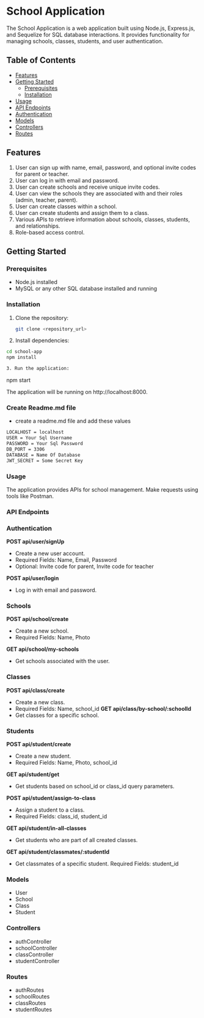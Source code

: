 # School Application

The School Application is a web application built using Node.js, Express.js, and Sequelize for SQL database interactions. It provides functionality for managing schools, classes, students, and user authentication.

## Table of Contents

- [Features](#features)
- [Getting Started](#getting-started)
  - [Prerequisites](#prerequisites)
  - [Installation](#installation)
- [Usage](#usage)
- [API Endpoints](#api-endpoints)
- [Authentication](#authentication)
- [Models](#models)
- [Controllers](#controllers)
- [Routes](#routes)


## Features

1. User can sign up with name, email, password, and optional invite codes for parent or teacher.
2. User can log in with email and password.
3. User can create schools and receive unique invite codes.
4. User can view the schools they are associated with and their roles (admin, teacher, parent).
5. User can create classes within a school.
6. User can create students and assign them to a class.
7. Various APIs to retrieve information about schools, classes, students, and relationships.
8. Role-based access control.

## Getting Started

### Prerequisites

- Node.js installed
- MySQL or any other SQL database installed and running

### Installation

1. Clone the repository:

   ```bash
   git clone <repository_url>

2. Install dependencies:

  ```bash
cd school-app
npm install

3. Run the application:

  ```
  npm start

  The application will be running on http://localhost:8000. 

### Create Readme.md file
* create a readme.md file and add these values

```bash
LOCALHOST = localhost
USER = Your Sql Username
PASSWORD = Your Sql Password
DB_PORT = 3306
DATABASE = Name Of Database
JWT_SECRET = Some Secret Key
```

### Usage
The application provides APIs for school management. Make requests using tools like Postman.


### API Endpoints

 ### Authentication

**POST api/user/signUp**
* Create a new user account.
* Required Fields: Name, Email, Password
* Optional: Invite code for parent, Invite code for teacher

**POST api/user/login**
* Log in with email and password.

### Schools

**POST api/school/create**
* Create a new school.
* Required Fields: Name, Photo

**GET api/school/my-schools**
* Get schools associated with the user.

### Classes

**POST api/class/create**
* Create a new class.
* Required Fields: Name, school_id
**GET api/class/by-school/:schoolId**
* Get classes for a specific school.

### Students

**POST api/student/create**
* Create a new student.
* Required Fields: Name, Photo, school_id

**GET api/student/get**
* Get students based on school_id or class_id query parameters.

**POST api/student/assign-to-class**
* Assign a student to a class.
* Required Fields: class_id, student_id

**GET api/student/in-all-classes**
* Get students who are part of all created classes.

**GET api/student/classmates/:studentId**
* Get classmates of a specific student.
Required Fields: student_id

### Models
* User
* School
* Class
* Student

### Controllers
* authController
* schoolController
* classController
* studentController

### Routes
* authRoutes
* schoolRoutes
* classRoutes
* studentRoutes

